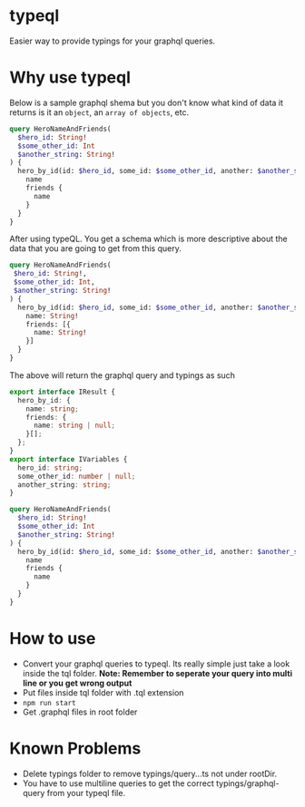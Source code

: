 # typeql

Easier way to provide typings for your graphql queries.

# Why use typeql

Below is a sample graphql shema but you don't know what kind of data it returns
is it an `object`, an `array of objects`, etc.

```graphql
query HeroNameAndFriends(
  $hero_id: String!
  $some_other_id: Int
  $another_string: String!
) {
  hero_by_id(id: $hero_id, some_id: $some_other_id, another: $another_string) {
    name
    friends {
      name
    }
  }
}
```

After using typeQL. You get a schema which is more descriptive about the data
that you are going to get from this query.

```graphql
query HeroNameAndFriends(
 $hero_id: String!,
 $some_other_id: Int,
 $another_string: String!
) {
  hero_by_id(id: $hero_id, some_id: $some_other_id, another: $another_string): {
    name: String!
    friends: [{
      name: String!
    }]
  }
}
```

The above will return the graphql query and typings as such

```typescript
export interface IResult {
  hero_by_id: {
    name: string;
    friends: {
      name: string | null;
    }[];
  };
}
export interface IVariables {
  hero_id: string;
  some_other_id: number | null;
  another_string: string;
}
```

```graphql
query HeroNameAndFriends(
  $hero_id: String!
  $some_other_id: Int
  $another_string: String!
) {
  hero_by_id(id: $hero_id, some_id: $some_other_id, another: $another_string) {
    name
    friends {
      name
    }
  }
}
```

# How to use

- Convert your graphql queries to typeql. Its really simple just take a look
  inside the tql folder. **Note: Remember to seperate your query into multi line
  or you get wrong output**
- Put files inside tql folder with .tql extension
- `npm run start`
- Get .graphql files in root folder

# Known Problems

- Delete typings folder to remove typings/query...ts not under rootDir.
- You have to use multiline queries to get the correct typings/graphql-query
  from your typeql file.
